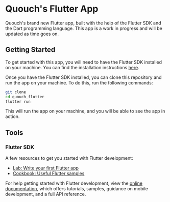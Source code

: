 # Quouch's Flutter App

Quouch's brand new Flutter app, built with the help of the Flutter SDK and the Dart programming language.
This app is a work in progress and will be updated as time goes on.

## Getting Started

To get started with this app, you will need to have the Flutter SDK installed on your machine. You can find the
installation instructions [here](https://flutter.dev/docs/get-started/install).

Once you have the Flutter SDK installed, you can clone this repository and run the app on your machine. To do this, run
the following commands:

```bash
git clone
cd quouch_flutter
flutter run
```

This will run the app on your machine, and you will be able to see the app in action.

## Tools

### Flutter SDK

A few resources to get you started with Flutter development:

- [Lab: Write your first Flutter app](https://docs.flutter.dev/get-started/codelab)
- [Cookbook: Useful Flutter samples](https://docs.flutter.dev/cookbook)

For help getting started with Flutter development, view the [online documentation](https://docs.flutter.dev/), which
offers tutorials, samples, guidance on mobile development, and a full API reference.

